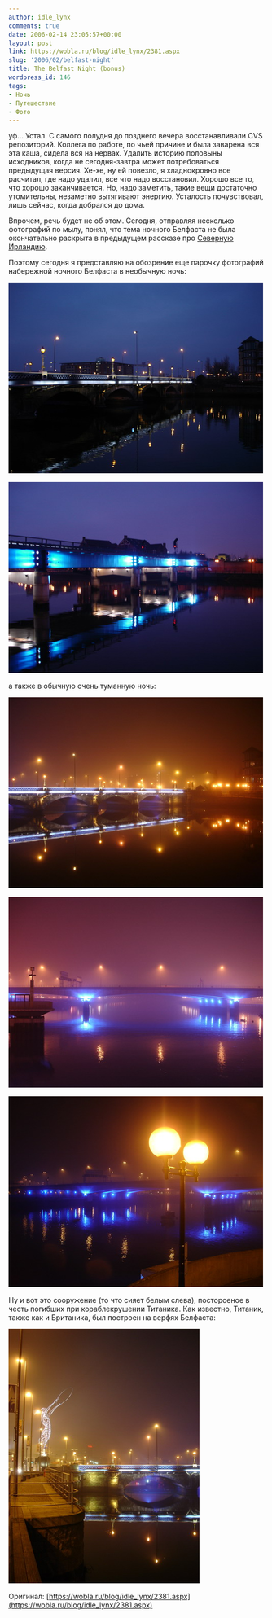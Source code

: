 ```yaml
---
author: idle_lynx
comments: true
date: 2006-02-14 23:05:57+00:00
layout: post
link: https://wobla.ru/blog/idle_lynx/2381.aspx
slug: '2006/02/belfast-night'
title: The Belfast Night (bonus)
wordpress_id: 146
tags:
- Ночь
- Путешествие
- Фото
---
```


уф... Устал. С самого полудня до позднего вечера восстанавливали CVS репозиторий. Коллега по работе, по чьей причине и была заварена вся эта каша, сидела вся на нервах. Удалить историю половыны исходников, когда не сегодня-завтра может потребоваться предыдущая версия. Хе-хе, ну ей повезло, я хладнокровно все расчитал, где надо удалил, все что надо восстановил. Хорошо все то, что хорошо заканчивается. Но, надо заметить, такие вещи достаточно утомительны, незаметно вытягивают энергию. Усталость почувствовал, лишь сейчас, когда добрался до дома.

Впрочем, речь будет не об этом. Сегодня, отправляя несколько фотографий по мылу, понял, что тема ночного Белфаста не была окончательно раскрыта в предыдущем рассказе про [Северную Ирландию](/2006/02/northen-ireland).

Поэтому сегодня я представляю на обозрение еще парочку фотографий набережной ночного Белфаста в необычную ночь:

![Belfast Night - bridge](images/2007/05/5bf0f6b5-e789-4584-931f-90074b6e230d.jpg)

![Belfast Night - bridge](images/2007/05/ab165a41-bf4b-4f56-ab95-85f66bfecf65.jpg)

а также в обычную очень туманную ночь:

![Mysty Belfast Night - bridge](images/2007/05/35b9b4a5-a060-48e3-ab62-2e9e09ef3b26.jpg)

![Mysty Belfast Night - bridge](images/2007/05/0bce924f-210a-44e5-9f82-925cf0b95503.jpg)

![Mysty Belfast Night - lamp](images/2007/05/fa297354-3b53-4fb0-a836-2f16825758e9.jpg)

Ну и вот это сооружение (то что сияет белым слева), постороеное в честь погибших при кораблекрушении Титаника. Как известно, Титаник, также как и Британика, был построен на верфях Белфаста:

![In memory of Titanic](images/2007/05/197f2fe0-9c5a-48ad-8ae8-b8aa4f6ca6c4.jpg)

Оригинал: [https://wobla.ru/blog/idle_lynx/2381.aspx](https://wobla.ru/blog/idle_lynx/2381.aspx)
